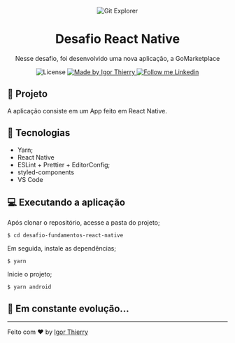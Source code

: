 <p align="center">
    <img alt="Git Explorer" src="./src/assets/header-git.png"/>
</p>

<h1 align="center">
	Desafio React Native
</h1>

<p align="center">Nesse desafio, foi desenvolvido uma nova aplicação, a GoMarketplace</p>

<p align="center">
  <img alt="License" src="https://img.shields.io/badge/license-MIT-2ecc71">

  <a href="https://github.com/IgorThierry">
    <img alt="Made by Igor Thierry" src="https://img.shields.io/badge/Made%20by-Igor%20Thierry-2ecc71">
  </a>

  <a href="https://www.linkedin.com/in/igor-thierry-bastos-de-pina-204a27a6/">
    <img alt="Follow me Linkedin" src="https://img.shields.io/badge/Follow%20up-igorthierry-2ecc71?style=social&logo=linkedin">
  </a>
</p>

## 🚀 Projeto

A aplicação consiste em um App feito em React Native.

## 🔧 Tecnologias

- Yarn;
- React Native
- ESLint + Prettier + EditorConfig;
- styled-components
- VS Code

## 💻 Executando a aplicação

Após clonar o repositório, acesse a pasta do projeto;

```
$ cd desafio-fundamentos-react-native
```

Em seguida, instale as dependências;

```
$ yarn
```

Inicie o projeto;

```
$ yarn android
```

## 🚀 **Em constante evolução...**

---

Feito com ♥ by [Igor Thierry](https://www.linkedin.com/in/igor-thierry-bastos-de-pina-204a27a6/)

